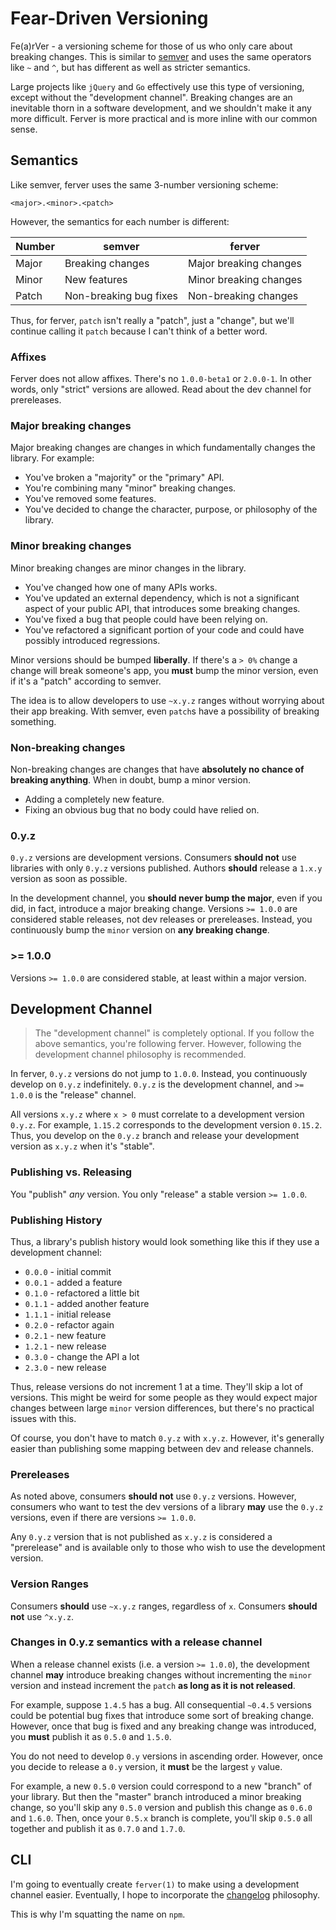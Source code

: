 
# Fear-Driven Versioning

Fe(a)rVer - a versioning scheme for those of us who only care about breaking changes.
This is similar to [semver](http://semver.org) and uses the same operators like
`~` and `^`, but has different as well as stricter semantics.

Large projects like `jQuery` and `Go` effectively use this type of versioning,
except without the "development channel".
Breaking changes are an inevitable thorn in a software development,
and we shouldn't make it any more difficult.
Ferver is more practical and is more inline with our common sense.

## Semantics

Like semver, ferver uses the same 3-number versioning scheme:

```
<major>.<minor>.<patch>
```

However, the semantics for each number is different:

| Number        | semver                  | ferver                  |
|---------------|-------------------------|-------------------------|
| Major         | Breaking changes        | Major breaking changes  |
| Minor         | New features            | Minor breaking changes  |
| Patch         | Non-breaking bug fixes  | Non-breaking changes    |

Thus, for ferver, `patch` isn't really a "patch", just a "change",
but we'll continue calling it `patch` because I can't think of a better word.

### Affixes

Ferver does not allow affixes. There's no `1.0.0-beta1` or `2.0.0-1`.
In other words, only "strict" versions are allowed.
Read about the dev channel for prereleases.

### Major breaking changes

Major breaking changes are changes in which fundamentally changes the library.
For example:

- You've broken a "majority" or the "primary" API.
- You're combining many "minor" breaking changes.
- You've removed some features.
- You've decided to change the character, purpose, or philosophy of the library.

### Minor breaking changes

Minor breaking changes are minor changes in the library.

- You've changed how one of many APIs works.
- You've updated an external dependency,
   which is not a significant aspect of your public API,
   that introduces some breaking changes.
- You've fixed a bug that people could have been relying on.
- You've refactored a significant portion of your code
  and could have possibly introduced regressions.

Minor versions should be bumped __liberally__.
If there's a `> 0%` change a change will break someone's app,
you __must__ bump the minor version, even if it's a "patch" according to semver.

The idea is to allow developers to use `~x.y.z` ranges without worrying
about their app breaking. With semver, even `patch`s have a possibility
of breaking something.

### Non-breaking changes

Non-breaking changes are changes that have __absolutely no chance of breaking anything__.
When in doubt, bump a minor version.

- Adding a completely new feature.
- Fixing an obvious bug that no body could have relied on.

### 0.y.z

`0.y.z` versions are development versions.
Consumers __should not__ use libraries with only `0.y.z` versions published.
Authors __should__ release a `1.x.y` version as soon as possible.

In the development channel, you __should never bump the major__,
even if you did, in fact, introduce a major breaking change.
Versions `>= 1.0.0` are considered stable releases, not dev releases or prereleases.
Instead, you continuously bump the `minor` version on __any breaking change__.

### >= 1.0.0

Versions `>= 1.0.0` are considered stable, at least within a major version.

## Development Channel

> The "development channel" is completely optional.
> If you follow the above semantics, you're following ferver.
> However, following the development channel philosophy is recommended.

In ferver, `0.y.z` versions do not jump to `1.0.0`.
Instead, you continuously develop on `0.y.z` indefinitely.
`0.y.z` is the development channel,
and `>= 1.0.0` is the "release" channel.

All versions `x.y.z` where `x > 0` must correlate to a development version `0.y.z`.
For example, `1.15.2` corresponds to the development version `0.15.2`.
Thus, you develop on the `0.y.z` branch and release your development version
as `x.y.z` when it's "stable".

### Publishing vs. Releasing

You "publish" _any_ version. You only "release" a stable version `>= 1.0.0`.

### Publishing History

Thus, a library's publish history would look something like this if they use
a development channel:

- `0.0.0` - initial commit
- `0.0.1` - added a feature
- `0.1.0` - refactored a little bit
- `0.1.1` - added another feature
- `1.1.1` - initial release
- `0.2.0` - refactor again
- `0.2.1` - new feature
- `1.2.1` - new release
- `0.3.0` - change the API a lot
- `2.3.0` - new release

Thus, release versions do not increment 1 at a time.
They'll skip a lot of versions.
This might be weird for some people as they would expect major changes
between large `minor` version differences,
but there's no practical issues with this.

Of course, you don't have to match `0.y.z` with `x.y.z`.
However, it's generally easier than publishing some mapping between dev
and release channels.

### Prereleases

As noted above, consumers __should not__ use `0.y.z` versions.
However, consumers who want to test the dev versions of a library __may__
use the `0.y.z` versions, even if there are versions `>= 1.0.0`.

Any `0.y.z` version that is not published as `x.y.z` is considered a "prerelease"
and is available only to those who wish to use the development version.

### Version Ranges

Consumers __should__ use `~x.y.z` ranges, regardless of `x`.
Consumers __should not__ use `^x.y.z`.

### Changes in 0.y.z semantics with a release channel

When a release channel exists (i.e. a version `>= 1.0.0`),
the development channel __may__ introduce breaking changes without incrementing
the `minor` version and instead increment the `patch` __as long as it is not released__.

For example, suppose `1.4.5` has a bug.
All consequential `~0.4.5` versions could be potential bug fixes that introduce some sort of breaking change.
However, once that bug is fixed and any breaking change was introduced,
you __must__ publish it as `0.5.0` and `1.5.0`.

You do not need to develop `0.y` versions in ascending order.
However, once you decide to release a `0.y` version,
it __must__ be the largest `y` value.

For example, a new `0.5.0` version could correspond to a new "branch" of your library.
But then the "master" branch introduced a minor breaking change,
so you'll skip any `0.5.0` version and publish this change as `0.6.0` and `1.6.0`.
Then, once your `0.5.x` branch is complete, you'll skip `0.5.0`
all together and publish it as `0.7.0` and `1.7.0`.

## CLI

I'm going to eventually create `ferver(1)` to make using
a development channel easier.
Eventually, I hope to incorporate the [changelog](https://github.com/defunctzombie/changelog)
philosophy.

This is why I'm squatting the name on `npm`.
